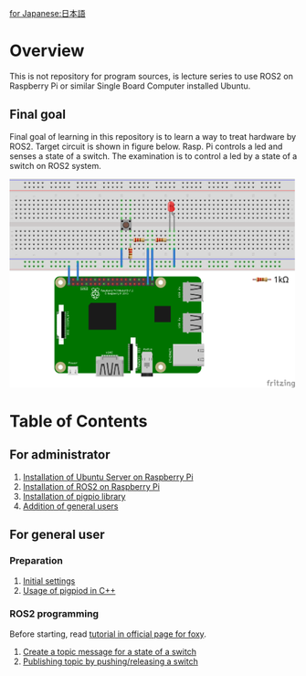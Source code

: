 [for Japanese:日本語](README_JP.md)

# Overview

This is not repository for program sources, is lecture series to use ROS2 on Raspberry Pi or similar Single Board Computer installed Ubuntu.

## Final goal
Final goal of learning in this repository is to learn a way to treat hardware by ROS2.
Target circuit is shown in figure below.
Rasp. Pi controls a led and senses a state of a switch.
The examination is to control a led by a state of a switch on ROS2 system.<br>

<img src="docs/figs/led_switch.png" width="500">

# Table of Contents
## For administrator

1. [Installation of Ubuntu Server on Raspberry Pi](docs/Installation_of_UbuntuServer_on_RaspberryPi.md)
1. [Installation of ROS2 on Raspberry Pi](docs/Installation_of_ROS2_on_RaspberryPi.md)
1. [Installation of pigpio library](docs/Installation_of_pigpio_library.md)
1. [Addition of general users](docs/Addition_of_general_users.md)

## For general user
### Preparation

1. [Initial settings](docs/Initial_settings_of_general_users.md)
1. [Usage of pigpiod in C++](docs/Usage_of_pigpiod_in_cpp.md)

### ROS2 programming
Before starting, read [tutorial in official page for foxy](https://docs.ros.org/en/foxy/Tutorials.html).

1. [Create a topic message for a state of a switch](docs/Create_a_topic_message_for_a_state_of_a_switch.md)
1. [Publishing topic by pushing/releasing a switch](docs/Publishing_topic_by_pushing_releasing_a_switch.md)
